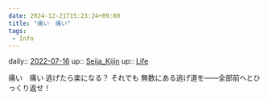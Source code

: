 ```yaml
---
date: 2024-12-21T15:23:24+09:00
title: "痛い　痛い"
tags:
 - Info
---
```


daily:: [2022-07-16](Daily_Note/2022-07-16.md)
up:: [Seija_Kijin](../Bar/Novel/Touhou_Project/Seija_Kijin.md)
up:: [Life](../Bar/Novel/Chaos/Life.md)

痛い　痛い
逃げたら楽になる？
それでも
無数にある逃げ道を――全部前へとひっくり返せ！